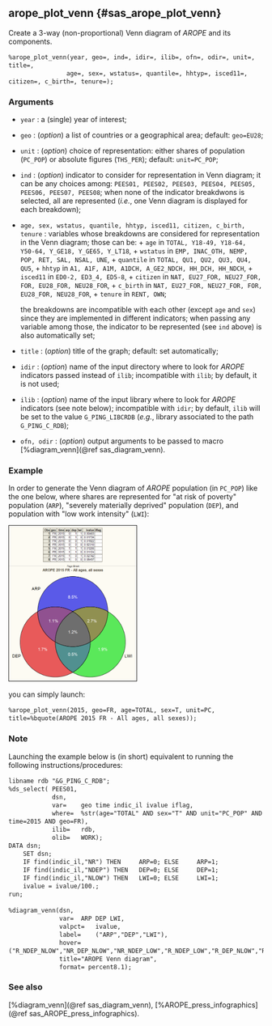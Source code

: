 ## arope_plot_venn {#sas_arope_plot_venn}
Create a 3-way (non-proportional) Venn diagram of _AROPE_ and its components. 

	%arope_plot_venn(year, geo=, ind=, idir=, ilib=, ofn=, odir=, unit=, title=, 
					age=, sex=, wstatus=, quantile=, hhtyp=, isced11=, citizen=, c_birth=, tenure=);

### Arguments
* `year` : a (single) year of interest;
* `geo` : (_option_) a list of countries or a geographical area; default: `geo=EU28`;
* `unit` : (_option_) choice of representation: either shares of population (`PC_POP`)
	or absolute figures (`THS_PER`); default: `unit=PC_POP`;
* `ind` : (_option_) indicator to consider for representation in Venn diagram; it can be any
	choices  among: `PEES01, PEES02, PEES03, PEES04, PEES05, PEES06, PEES07, PEES08`; when none
	of the indicator breakdwons is selected, all are represented (_i.e._, one Venn diagram is
	displayed for each breakdown);
* `age, sex, wstatus, quantile, hhtyp, isced11, citizen, c_birth, tenure` : variables whose
	breakdowns are considered for representation in the Venn diagram; those can be: 
		+ `age` in 	 	`TOTAL, Y18-49, Y18-64, Y50-64, Y_GE18, Y_GE65, Y_LT18`,
		+ `wstatus`	in 	`EMP, INAC_OTH, NEMP, POP, RET, SAL, NSAL, UNE`,
		+ `quantile` in `TOTAL, QU1, QU2, QU3, QU4, QU5`,
		+ `hhtyp` in 	`A1, A1F, A1M, A1DCH, A_GE2_NDCH, HH_DCH, HH_NDCH`, 
		+ `isced11` in 	`ED0-2, ED3_4, ED5-8`,
		+ `citizen` in 	`NAT, EU27_FOR, NEU27_FOR, FOR, EU28_FOR, NEU28_FOR`,
		+ `c_birth` in 	`NAT, EU27_FOR, NEU27_FOR, FOR, EU28_FOR, NEU28_FOR`,
		+ `tenure` in 	`RENT, OWN`;	

	the breakdowns are incompatible with each other (except `age` and `sex`) since they are 
	implemented in different indicators; when passing any variable among those, the indicator
	to be represented (see `ind` above) is also automatically set;
* `title` : (_option_) title of the graph; default: set automatically; 
* `idir` : (_option_) name of the input directory where to look for _AROPE_ indicators passed 
	instead of `ilib`; incompatible with `ilib`; by default, it is not used; 
* `ilib` : (_option_) name of the input library where to look for _AROPE_ indicators (see 
	note below); incompatible with `idir`; by default, `ilib` will be set to the value 
	`G_PING_LIBCRDB` (_e.g._, library associated to the path `G_PING_C_RDB`); 
* `ofn, odir` : (_option_) output arguments to be passed to macro [%diagram_venn](@ref sas_diagram_venn).
	
### Example
In order to generate the Venn diagram of _AROPE_ population (in `PC_POP`) like the one below,
where shares are represented for "at risk of poverty" population (`ARP`), "severely materially 
deprived" population (`DEP`), and population with "low work intensity" (`LWI`): 

<img src="img/arope_plot_venn.png" border="1" width="50%" alt="AROPE Venn diagram">

you can simply launch:

	%arope_plot_venn(2015, geo=FR, age=TOTAL, sex=T, unit=PC, title=%bquote(AROPE 2015 FR - All ages, all sexes));

### Note
Launching the example below is (in short) equivalent to running the following instructions/procedures: 

	libname rdb "&G_PING_C_RDB";
	%ds_select(	PEES01, 
				dsn, 
				var=	geo time indic_il ivalue iflag, 
				where=	%str(age="TOTAL" AND sex="T" AND unit="PC_POP" AND time=2015 AND geo=FR), 
				ilib=	rdb,
				olib=	WORK);
	DATA dsn;
		SET dsn;
		IF find(indic_il,"NR") THEN 	ARP=0; ELSE 	ARP=1;
		IF find(indic_il,"NDEP") THEN 	DEP=0; ELSE 	DEP=1; 
		IF find(indic_il,"NLOW") THEN 	LWI=0; ELSE 	LWI=1; 
		ivalue = ivalue/100.;
	run;

	%diagram_venn(dsn, 
				  var=	ARP DEP LWI, 
				  valpct=	ivalue, 
				  label=	("ARP","DEP","LWI"),
				  hover=	("R_NDEP_NLOW","NR_DEP_NLOW","NR_NDEP_LOW","R_NDEP_LOW","R_DEP_NLOW","R_DEP_LOW","NR_DEP_LOW"),
				  title="AROPE Venn diagram",
				  format= percent8.1);

### See also
[%diagram_venn](@ref sas_diagram_venn), [%AROPE_press_infographics](@ref sas_AROPE_press_infographics).
